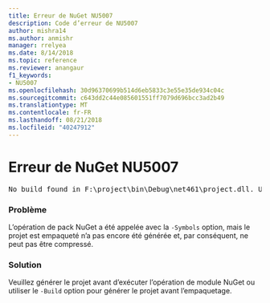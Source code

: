 ```yaml
---
title: Erreur de NuGet NU5007
description: Code d’erreur de NU5007
author: mishra14
ms.author: anmishr
manager: rrelyea
ms.date: 8/14/2018
ms.topic: reference
ms.reviewer: anangaur
f1_keywords:
- NU5007
ms.openlocfilehash: 30d96370699b514d6eb5833c3e55e35de934c04c
ms.sourcegitcommit: c643dd2c44e085601551ff7079d696bcc3ad2b49
ms.translationtype: MT
ms.contentlocale: fr-FR
ms.lasthandoff: 08/21/2018
ms.locfileid: "40247912"
---
```

# <a name="nuget-error-nu5007"></a>Erreur de NuGet NU5007
<pre>No build found in F:\project\bin\Debug\net461\project.dll. Use the -Build option or build the project.</pre>

### <a name="issue"></a>Problème

L’opération de pack NuGet a été appelée avec la `-Symbols` option, mais le projet est empaqueté n’a pas encore été générée et, par conséquent, ne peut pas être compressé.


### <a name="solution"></a>Solution

Veuillez générer le projet avant d’exécuter l’opération de module NuGet ou utiliser le `-Build` option pour générer le projet avant l’empaquetage.

